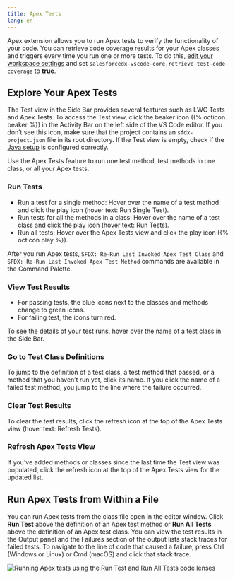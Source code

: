 ```yaml
---
title: Apex Tests
lang: en
---
```


Apex extension allows you to run Apex tests to verify the functionality of your code. You can retrieve code coverage results for your Apex classes and triggers every time you run one or more tests. To do this, [edit your workspace settings](https://code.visualstudio.com/docs/getstarted/settings) and set `salesforcedx-vscode-core.retrieve-test-code-coverage` to **true**.

## Explore Your Apex Tests

The Test view in the Side Bar provides several features such as LWC Tests and Apex Tests. To access the Test view, click the beaker icon ({% octicon beaker %}) in the Activity Bar on the left side of the VS Code editor. If you don’t see this icon, make sure that the project contains an `sfdx-project.json` file in its root directory. If the Test view is empty, check if the [Java setup](../getting-started/java-setup) is configured correctly.

Use the Apex Tests feature to run one test method, test methods in one class, or all your Apex tests.

### Run Tests

  - Run a test for a single method: Hover over the name of a test method and click the play icon (hover text: Run Single Test).
  - Run tests for all the methods in a class: Hover over the name of a test class and click the play icon (hover text: Run Tests).
  - Run all tests: Hover over the Apex Tests view and click the play icon ({% octicon play %}).

After you run Apex tests, `SFDX: Re-Run Last Invoked Apex Test Class` and `SFDX: Re-Run Last Invoked Apex Test Method` commands are available in the Command Palette.

### View Test Results

  - For passing tests, the blue icons next to the classes and methods change to green icons.
  - For failing test, the icons turn red.

To see the details of your test runs, hover over the name of a test class in the Side Bar.

### Go to Test Class Definitions

To jump to the definition of a test class, a test method that passed, or a method that you haven’t run yet, click its name. If you click the name of a failed test method, you jump to the line where the failure occurred.

### Clear Test Results

To clear the test results, click the refresh icon at the top of the Apex Tests view (hover text: Refresh Tests).

### Refresh Apex Tests View

If you've added methods or classes since the last time the Test view was populated, click the refresh icon at the top of the Apex Tests view for the updated list.

## Run Apex Tests from Within a File

You can run Apex tests from the class file open in the editor window. Click **Run Test** above the definition of an Apex test method or **Run All Tests** above the definition of an Apex test class. You can view the test results in the Output panel and the Failures section of the output lists stack traces for failed tests. To navigate to the line of code that caused a failure, press Ctrl (Windows or Linux) or Cmd (macOS) and click that stack trace.

![Running Apex tests using the Run Test and Run All Tests code lenses](./images/apex_test_run.gif)
